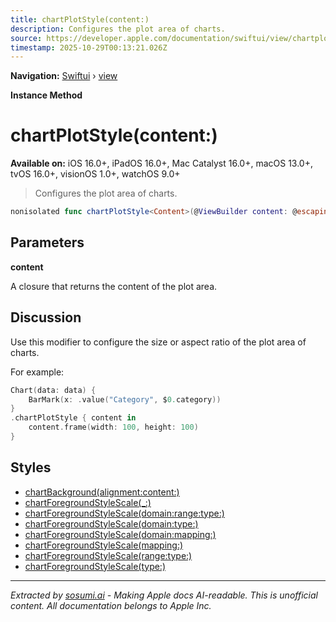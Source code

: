 ```yaml
---
title: chartPlotStyle(content:)
description: Configures the plot area of charts.
source: https://developer.apple.com/documentation/swiftui/view/chartplotstyle(content:)
timestamp: 2025-10-29T00:13:21.026Z
---
```


**Navigation:** [Swiftui](/documentation/swiftui) › [view](/documentation/swiftui/view)

**Instance Method**

# chartPlotStyle(content:)

**Available on:** iOS 16.0+, iPadOS 16.0+, Mac Catalyst 16.0+, macOS 13.0+, tvOS 16.0+, visionOS 1.0+, watchOS 9.0+

> Configures the plot area of charts.

```swift
nonisolated func chartPlotStyle<Content>(@ViewBuilder content: @escaping (ChartPlotContent) -> Content) -> some View where Content : View
```

## Parameters

**content**

A closure that returns the content of the plot area.



## Discussion

Use this modifier to configure the size or aspect ratio of the plot area of charts.

For example:

```swift
Chart(data: data) {
    BarMark(x: .value("Category", $0.category))
}
.chartPlotStyle { content in
    content.frame(width: 100, height: 100)
}
```

## Styles

- [chartBackground(alignment:content:)](/documentation/swiftui/view/chartbackground(alignment:content:))
- [chartForegroundStyleScale(_:)](/documentation/swiftui/view/chartforegroundstylescale(_:))
- [chartForegroundStyleScale(domain:range:type:)](/documentation/swiftui/view/chartforegroundstylescale(domain:range:type:))
- [chartForegroundStyleScale(domain:type:)](/documentation/swiftui/view/chartforegroundstylescale(domain:type:))
- [chartForegroundStyleScale(domain:mapping:)](/documentation/swiftui/view/chartforegroundstylescale(domain:mapping:))
- [chartForegroundStyleScale(mapping:)](/documentation/swiftui/view/chartforegroundstylescale(mapping:))
- [chartForegroundStyleScale(range:type:)](/documentation/swiftui/view/chartforegroundstylescale(range:type:))
- [chartForegroundStyleScale(type:)](/documentation/swiftui/view/chartforegroundstylescale(type:))

---

*Extracted by [sosumi.ai](https://sosumi.ai) - Making Apple docs AI-readable.*
*This is unofficial content. All documentation belongs to Apple Inc.*
